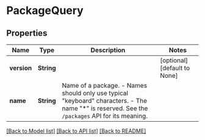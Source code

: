 # PackageQuery

## Properties
Name | Type | Description | Notes
------------ | ------------- | ------------- | -------------
**version** | **String** |  | [optional] [default to None]
**name** | **String** | Name of a package.  - Names should only use typical \"keyboard\" characters. - The name \"*\" is reserved. See the `/packages` API for its meaning. | 

[[Back to Model list]](../README.md#documentation-for-models) [[Back to API list]](../README.md#documentation-for-api-endpoints) [[Back to README]](../README.md)


